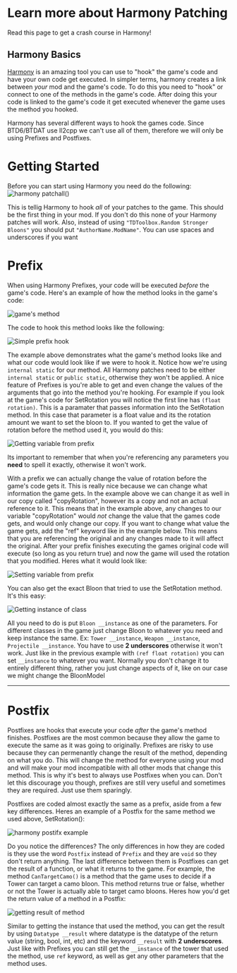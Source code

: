 # Learn more about Harmony Patching
Read this page to get a crash course in Harmony!


## Harmony Basics
[Harmony](https://harmony.pardeike.net/index.html) is an amazing tool you can use to "hook" the game's code and have your own code get executed. In simpler terms, harmony creates a link between *your* mod and the game's code. To do this you need to "hook" or connect to one of the methods in the game's code. After doing this your code is linked to the game's code it get executed whenever the game uses the method you hooked.

Harmony has several different ways to hook the games code. Since BTD6/BTDAT use Il2cpp we can't use all of them, therefore we will only be using Prefixes and Postfixes.

# Getting Started

Before you can start using Harmony you need do the following:
![harmony patchall()](https://media.discordapp.net/attachments/619054151967703061/759606959304343572/unknown.png?width=639&height=141)

This is tellig Harmony to hook *all* of your patches to the game. This should be the first thing in your mod. If you don't do this none of your Harmony patches will work. Also, instead of using `"TDToolbox.Random Stronger Bloons"` you should put `"AuthorName.ModName"`. You can use spaces and underscores if you want

# Prefix
When using Harmony Prefixes, your code will be executed *before* the game's code. 
Here's an example of how the method looks in the game's code:

![game's method](https://media.discordapp.net/attachments/619054151967703061/759598286834499584/unknown.png?width=561&height=147)

The code to hook this method looks like the following:

![Simple prefix hook](https://media.discordapp.net/attachments/619054151967703061/759601936458186762/unknown.png?width=1214&height=267)


The example above demonstrates what the game's method looks like and what our code would look like if we were to hook it. Notice how we're using `internal static` for our method. All Harmony patches need to be either `internal static` or `public static`, otherwise they won't be applied. A nice feature of Prefixes is you're able to get and even change the values of the arguments that go into the method you're hooking. For example if you look at the game's code for SetRotation you will notice the first line has `(float rotation)`. This is a paramater that passes information into the SetRotation method. In this case that parameter is a float value and its the rotation amount we want to set the bloon to. If you wanted to get the value of rotation before the method used it, you would do this:

![Getting variable from prefix](https://media.discordapp.net/attachments/619054151967703061/759602206298210336/unknown.png?width=1210&height=287)

Its important to remember that when you're referencing any parameters you **need** to spell it exactly, otherwise it won't work.

With a prefix we can actually change the value of rotation before the game's code gets it. This is really nice because we can change what information the game gets. In the example above we can change it as well in our copy called "copyRotation", however its a copy and not an actual reference to it. This means that in the example above, any changes to our variable "copyRotation" would *not* change the value that the games code gets, and would only change our copy. If you want to change what value the game gets, add the "ref" keyword like in the example below. This means that you are referencing the original and any changes made to it will affect the original. After your prefix finishes executing the games original code will execute (so long as you return true) and now the game will used the rotation that you modified. Heres what it would look like:

![Setting variable from prefix](https://media.discordapp.net/attachments/619054151967703061/759602414897856582/unknown.png?width=1228&height=306)


You can also get the exact Bloon that tried to use the SetRotation method. It's this easy:

![Getting instance of class](https://media.discordapp.net/attachments/619054151967703061/759602771006586890/unknown.png?width=1224&height=326)


All you need to do is put `Bloon __instance` as one of the parameters. For different classes in the game just change Bloon to whatever you need and keep instance the same. Ex: `Tower __instance`,  `Weapon __instance`, `Projectile __instance`. You have to use **2 underscores** otherwise it won't work. Just like in the previous example with `(ref float rotation)` you can set `__instance` to whatever you want. Normally you don't change it to entirely different thing, rather you just change aspects of it, like on our case we might change the BloonModel

---

# Postfix
Postfixes are hooks that execute your code *after* the game's method finishes. Postfixes are the most common because they allow the game to execute the same as it was going to originally. Prefixes are risky to use because they can permenantly change the result of the method, depending on what you do. This will change the method for everyone using your mod and will make your mod incompatible with all other mods that change this method. This is why it's best to always use Postfixes when you can. Don't let this discourage you though, prefixes are still very useful and sometimes they are required. Just use them sparingly.

Postfixes are coded almost exactly the same as a prefix, aside from a few key differences. Heres an example of a Postfix for the same method we used above, SetRotation():

![harmony postifx example](https://media.discordapp.net/attachments/619054151967703061/759610111474794516/unknown.png?width=1033&height=363)

Do you notice the differences? The only differences in how they are coded is they use the word `Postfix` instead of `Prefix` and they are `void` so they don't return anything. The last difference between them is Postfixes can get the result of a function, or what it returns to the game. For example, the method `CanTargetCamo()` is a method that the game uses to decide if a Tower can target a camo bloon. This method returns true or false, whether or not the Tower is actually able to target camo bloons. Heres how you'd get the return value of a method in a Postfix:

![getting result of method](https://media.discordapp.net/attachments/619054151967703061/759611505309909002/unknown.png?width=924&height=240)

Similar to getting the instance that used the method, you can get the result by using `Datatype __result` where datatype is the datatype of the return value (string, bool, int, etc) and the keyword `__result` with **2 underscores**. Just like with Prefixes you can still get the `__instance` of the tower that used the method, use `ref` keyword, as well as get any other parameters that the method uses.



